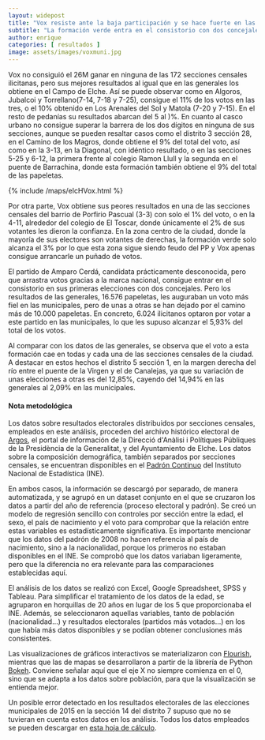 ```yaml
---
layout: widepost
title: "Vox resiste ante la baja participación y se hace fuerte en las pedanías"
subtitle: "La formación verde entra en el consistorio con dos concejales, gracias a los votos del Campo de Elche. Los más de diez mil votos que ha perdido de las elecciones generales a las municipales les impide ser clave en la formación del gobierno municipal"
author: enrique 
categories: [ resultados ]
image: assets/images/voxmuni.jpg
---
```

Vox no consiguió el 26M ganar en ninguna de las 172 secciones censales ilicitanas, pero sus mejores resultados al igual que en las generales los obtiene en el Campo de Elche. Así se puede observar como en Algoros, Jubalcoi y Torrellano(7-14, 7-18 y 7-25), consigue el 11% de los votos en las tres, o el 10% obtenido en Los Arenales del Sol y Matola (7-20 y 7-15). En el resto de pedanías su resultados abarcan del 5 al )%. En cuanto al casco urbano no consigue superar la barrera de los dos dígitos en ninguna de sus secciones, aunque se pueden resaltar casos como el distrito 3 sección 28, en el Camino de los Magros, donde obtiene el 9% del total del voto, así como en la 3-13, en la Diagonal, con idéntico resultado, o en las secciones 5-25 y 6-12, la primera frente al colegio Ramon Llull y la segunda en el puente de Barrachina, donde esta formación también obtiene el 9% del total de las papeletas.

{% include /maps/elcHVox.html %}

Por otra parte, Vox obtiene sus peores resultados en una de las secciones censales del barrio de Porfirio Pascual (3-3) con solo el 1% del voto, o en la 4-11, alrededor del colegio de El Toscar, donde únicamente el 2% de sus votantes les dieron la confianza. En la zona centro de la ciudad, donde la mayoría de sus electores son votantes de derechas, la formación verde solo alcanza el 3% por lo que esta zona sigue siendo feudo del PP y Vox apenas consigue arrancarle un puñado de votos.

El partido de Amparo Cerdá, candidata prácticamente desconocida, pero que arrastra votos gracias a la marca nacional, consigue entrar en el consistorio en sus primeras elecciones con dos concejales. Pero los resultados de las generales, 16.576 papeletas, les auguraban un voto más fiel en las municipales, pero de unas a otras se han dejado por el camino más de 10.000 papeletas. En concreto, 6.024 ilicitanos optaron por votar a este partido en las municipales,  lo que les supuso alcanzar el 5,93% del total de los votos.

<div class="flourish-embed" data-src="visualisation/386249"></div><script src="https://public.flourish.studio/resources/embed.js"></script>

Al comparar con los datos de las generales, se observa que el voto a esta formación cae en todas y cada una de las secciones censales de la ciudad. A destacar en estos hechos el distrito 5 sección 1, en la margen derecha del río entre el puente de la Virgen y el de Canalejas, ya que su variación de unas elecciones a otras es del 12,85%, cayendo del 14,94% en las generales al 2,09% en las municipales.
<div class="alert alert-secondary" role="alert">
  <h4 class="alert-heading">Nota metodológica</h4>
  <p>Los datos sobre resultados electorales distribuidos por secciones censales, empleados en este análisis, proceden del archivo histórico electoral de <a href="http://www.argos.gva.es/ahe/val/buscaEleccionesV.html">Argos</a>, el portal de información de la Direcció d'Anàlisi i Polítiques Públiques de la Presidència de la Generalitat, y del Ayuntamiento de Elche. Los datos sobre la composición demográfica, también separados por secciones censales, se encuentran disponibles en el <a href="http://www.ine.es/dyngs/INEbase/es/operacion.htm?c=Estadistica_C&cid=1254736177012&menu=resultados&idp=1254734710990">Padrón Continuo</a> del Instituto Nacional de Estadística (INE).</p>
  <p>En ambos casos, la información se descargó por separado, de manera automatizada, y se agrupó en un dataset conjunto en el que se cruzaron los datos a partir del año de referencia (proceso electoral y padrón). Se creó un modelo de regresión sencillo con controles por sección entre la edad, el sexo, el país de nacimiento y el voto para comprobar que la relación entre estas variables es estadísticamente significativa. Es importante mencionar que los datos del padrón de 2008 no hacen referencia al país de nacimiento, sino a la nacionalidad, porque los primeros no estaban disponibles en el INE. Se comprobó que los datos variaban ligeramente, pero que la diferencia no era relevante para las comparaciones establecidas aquí.
</p>
  <p>El análisis de los datos se realizó con Excel, Google Spreadsheet, SPSS y Tableau. Para simplificar el tratamiento de los datos de la edad, se agruparon en horquillas de 20 años en lugar de los 5 que proporcionaba el INE. Además, se seleccionaron aquellas variables, tanto de población (nacionalidad…) y resultados electorales (partidos más votados…) en los que había más datos disponibles y se podían obtener conclusiones más consistentes.</p>
  <p>Las visualizaciones de gráficos interactivos se materializaron con <a href="https://flourish.studio/">Flourish</a>, mientras que las de mapas se desarrollaron a partir de la librería de Python <a href="https://bokeh.pydata.org/en/latest/">Bokeh</a>. Conviene señalar aquí que el eje X no siempre comienza en el 0, sino que se adapta a los datos sobre población, para que la visualización se entienda mejor.</p> 
  <p>Un posible error detectado en los resultados electorales de las elecciones municipales de 2015 en la sección 14 del distrito 7 supuso que no se tuvieran en cuenta estos datos en los análisis. Todos los datos empleados se pueden descargar en <a href="https://docs.google.com/spreadsheets/d/1KQXKOpb7Vh9nDM5oFVVR9pdp17jLWdkJoz7ND52hhcU/edit?usp=sharing">esta hoja de cálculo</a>.</p>
</div>